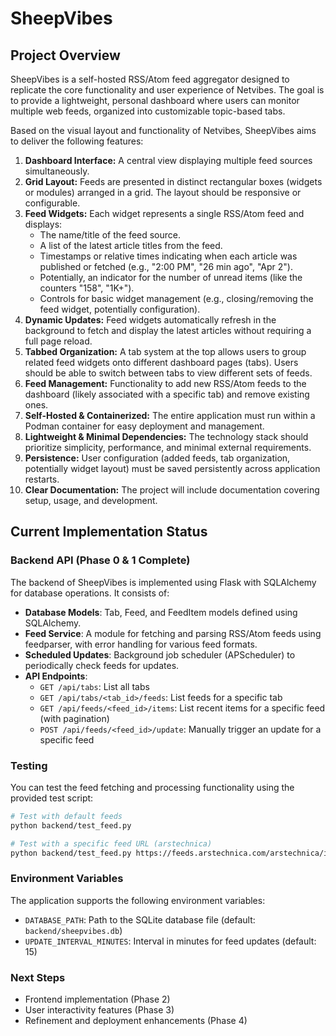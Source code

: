 # SheepVibes

## Project Overview

SheepVibes is a self-hosted RSS/Atom feed aggregator designed to replicate the core functionality and user experience of Netvibes. The goal is to provide a lightweight, personal dashboard where users can monitor multiple web feeds, organized into customizable topic-based tabs.

Based on the visual layout and functionality of Netvibes, SheepVibes aims to deliver the following features:

1.  **Dashboard Interface:** A central view displaying multiple feed sources simultaneously.
2.  **Grid Layout:** Feeds are presented in distinct rectangular boxes (widgets or modules) arranged in a grid. The layout should be responsive or configurable.
3.  **Feed Widgets:** Each widget represents a single RSS/Atom feed and displays:
    *   The name/title of the feed source.
    *   A list of the latest article titles from the feed.
    *   Timestamps or relative times indicating when each article was published or fetched (e.g., "2:00 PM", "26 min ago", "Apr 2").
    *   Potentially, an indicator for the number of unread items (like the counters "158", "1K+").
    *   Controls for basic widget management (e.g., closing/removing the feed widget, potentially configuration).
4.  **Dynamic Updates:** Feed widgets automatically refresh in the background to fetch and display the latest articles without requiring a full page reload.
5.  **Tabbed Organization:** A tab system at the top allows users to group related feed widgets onto different dashboard pages (tabs). Users should be able to switch between tabs to view different sets of feeds.
6.  **Feed Management:** Functionality to add new RSS/Atom feeds to the dashboard (likely associated with a specific tab) and remove existing ones.
7.  **Self-Hosted & Containerized:** The entire application must run within a Podman container for easy deployment and management.
8.  **Lightweight & Minimal Dependencies:** The technology stack should prioritize simplicity, performance, and minimal external requirements.
9.  **Persistence:** User configuration (added feeds, tab organization, potentially widget layout) must be saved persistently across application restarts.
10. **Clear Documentation:** The project will include documentation covering setup, usage, and development.

## Current Implementation Status

### Backend API (Phase 0 & 1 Complete)

The backend of SheepVibes is implemented using Flask with SQLAlchemy for database operations. It consists of:

- **Database Models**: Tab, Feed, and FeedItem models defined using SQLAlchemy.
- **Feed Service**: A module for fetching and parsing RSS/Atom feeds using feedparser, with error handling for various feed formats.
- **Scheduled Updates**: Background job scheduler (APScheduler) to periodically check feeds for updates.
- **API Endpoints**:
  - `GET /api/tabs`: List all tabs
  - `GET /api/tabs/<tab_id>/feeds`: List feeds for a specific tab
  - `GET /api/feeds/<feed_id>/items`: List recent items for a specific feed (with pagination)
  - `POST /api/feeds/<feed_id>/update`: Manually trigger an update for a specific feed

### Testing

You can test the feed fetching and processing functionality using the provided test script:

```bash
# Test with default feeds
python backend/test_feed.py

# Test with a specific feed URL (arstechnica)
python backend/test_feed.py https://feeds.arstechnica.com/arstechnica/index
```

### Environment Variables

The application supports the following environment variables:

- `DATABASE_PATH`: Path to the SQLite database file (default: `backend/sheepvibes.db`)
- `UPDATE_INTERVAL_MINUTES`: Interval in minutes for feed updates (default: 15)

### Next Steps

- Frontend implementation (Phase 2)
- User interactivity features (Phase 3)
- Refinement and deployment enhancements (Phase 4)
